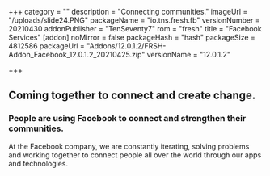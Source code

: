 +++
category = ""
description = "Connecting communities."
imageUrl = "/uploads/slide24.PNG"
packageName = "io.tns.fresh.fb"
versionNumber = 20210430
addonPublisher = "TenSeventy7"
rom = "fresh"
title = "Facebook Services"
[addon]
noMirror = false
packageHash = "hash"
packageSize = 4812586
packageUrl = "Addons/12.0.1.2/FRSH-Addon_Facebook_12.0.1.2_20210425.zip"
versionName = "12.0.1.2"

+++
## Coming together to connect and create change.

### People are using Facebook to connect and strengthen their communities.

At the Facebook company, we are constantly iterating, solving problems and working together to connect people all over the world through our apps and technologies.